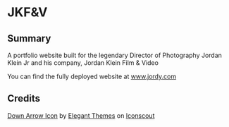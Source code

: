 # JKF&V

## Summary

A portfolio website built for the legendary Director of Photography Jordan Klein Jr and his company, Jordan Klein Film & Video 

You can find the fully deployed website at www.jordy.com


## Credits

<a href="https://iconscout.com/icons/down-arrow" target="_blank">Down Arrow Icon</a> by <a href="https://iconscout.com/contributors/elegant-themes">Elegant Themes</a> on <a href="https://iconscout.com">Iconscout</a>
